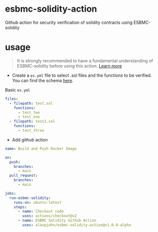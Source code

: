 # esbmc-solidity-action

Github action for security verification of solidity contracts using ESBMC-solidity

# usage

> It is strongly recommended to have a fundamental understanding of ESBMC-solidity before using this action. [Learn more](https://ssvlab.github.io/lucasccordeiro/papers/icse2022.pdf)

- Create a `es.yml` file to select .sol files and the functions to be verified. You can find the schema [here]().

Basic `es.yml`

```yml
files:
  - filepath: test.sol
    functions: 
      - test_two
      - test_one
  - filepath: test2.sol
    functions: 
      - test_three
```

- Add github action

```yml
name: Build and Push Docker Image

on:
  push:
    branches:
      - main
  pull_request:
    branches:
      - main

jobs:
  run-esbmc-solidity:
    runs-on: ubuntu-latest
    steps:
      - name: Checkout code
        uses: actions/checkout@v2
      - name: ESBMC Solidity Github Action
        uses: alanpjohn/esbmc-solidity-action@v1.0.0-alpha
```
